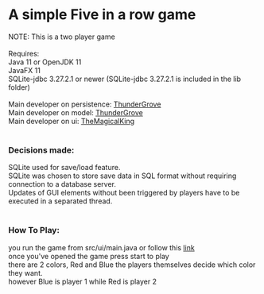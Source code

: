 # A simple Five in a row game
NOTE: This is a two player game<br/><br/>
Requires:<br/>
Java 11 or OpenJDK 11<br/>
JavaFX 11<br/>
SQLite-jdbc 3.27.2.1 or newer (SQLite-jdbc 3.27.2.1 is included in the lib folder)<br/><br/>
Main developer on persistence: [ThunderGrove](https://github.com/ThunderGrove)<br/>
Main developer on model: [ThunderGrove](https://github.com/ThunderGrove)<br/>
Main developer on ui: [TheMagicalKing](https://github.com/TheMagicalKing)<br/><br/>
### Decisions made:<br/>
SQLite used for save/load feature.<br/>
SQLite was chosen to store save data in SQL format without requiring connection to a database server.<br/>
Updates of GUI elements without been triggered by players have to be executed in a separated thread.<br/><br/>
### How To Play:<br/>
you run the game from src/ui/main.java or follow this [link](https://github.com/ThunderGrove/FiveInARow/blob/master/src/ui/Main.java)<br/>
once you've opened the game press start to play<br/>
there are 2 colors, Red and Blue the players themselves decide which color they want.<br/>
however Blue is player 1 while Red is player 2<br/>
